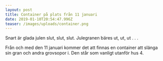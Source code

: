 ```yaml
---
layout: post
title: Container på plats från 11 januari
date: 2019-01-10T20:54:47.996Z
teaser: /images/uploads/container.png
---
```

Snart är glada julen slut, slut, slut. Julegranen bäres ut, ut, ut . . .

Från och med den 11 januari kommer det att finnas en container att slänga sin gran och andra grovsopor i. Den står som vanligt utanför hus 4.
